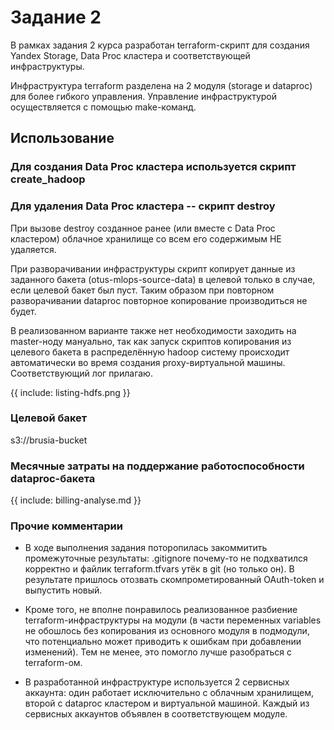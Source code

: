 # Задание 2

В рамках задания 2 курса разработан terraform-скрипт для создания Yandex Storage, Data Proc кластера и соответствующей инфраструктуры.

Инфраструктура terraform разделена на 2 модуля (storage и dataproc) для более гибкого управления. Управление инфраструктурой осуществляется с помощью make-команд.

## Использование

### Для создания Data Proc кластера используется скрипт create_hadoop

### Для удаления Data Proc кластера -- скрипт destroy

При вызове destroy созданное ранее (или вместе с Data Proc кластером) облачное хранилище со всем его содержимым НЕ удаляется.

При разворачивании инфраструктуры скрипт копирует данные из заданного бакета (otus-mlops-source-data) в целевой только в случае, если целевой бакет был пуст. Таким образом при повторном разворачивании dataproc повторное копирование производиться не будет.

В реализованном варианте также нет необходимости заходить на master-ноду мануально, так как запуск скриптов копирования из целевого бакета в распределённую hadoop систему происходит автоматически во время создания proxy-виртуальной машины. Соответствующий лог прилагаю.

{{ include: listing-hdfs.png }}

### Целевой бакет

s3://brusia-bucket

### Месячные затраты на поддержание работоспособности dataproc-бакета

{{ include: billing-analyse.md }}

### Прочие комментарии

- В ходе выполнения задания поторопилась закоммитить промежуточные результаты: .gitignore почему-то не подхватился корректно и файлик terraform.tfvars утёк в git (но только он). В результате пришлось отозвать скомпрометированный OAuth-token и выпустить новый.

- Кроме того, не вполне понравилось реализованное разбиение terraform-инфраструктуры на модули (в части переменных variables не обошлось без копирования из основного модуля в подмодули, что потенциально может приводить к ошибкам при добавлении изменений). Тем не менее, это помогло лучше разобраться с terraform-ом.

- В разработанной инфраструктуре используется 2 сервисных аккаунта: один работает исключительно с облачным хранилищем, второй с dataproc кластером и виртуальной машиной. Каждый из сервисных аккаунтов объявлен в соответствующем модуле.
